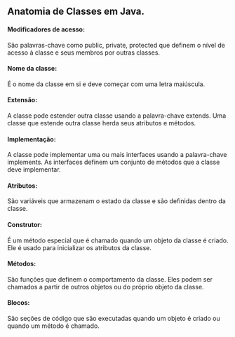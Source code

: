 ## Anatomia de Classes em Java.

#### Modificadores de acesso:<br> 
São palavras-chave como public, private, protected que definem o nível de acesso à classe e seus membros por outras classes.

#### Nome da classe:<br>
É o nome da classe em si e deve começar com uma letra maiúscula.

#### Extensão:<br>
A classe pode estender outra classe usando a palavra-chave extends. Uma classe que estende outra classe herda seus atributos e métodos.

#### Implementação:<br>
A classe pode implementar uma ou mais interfaces usando a palavra-chave implements. As interfaces definem um conjunto de métodos que a classe deve implementar.

#### Atributos:<br>
São variáveis que armazenam o estado da classe e são definidas dentro da classe.

#### Construtor:<br> 
É um método especial que é chamado quando um objeto da classe é criado. Ele é usado para inicializar os atributos da classe.

#### Métodos:<br>
São funções que definem o comportamento da classe. Eles podem ser chamados a partir de outros objetos ou do próprio objeto da classe.

#### Blocos:<br>
São seções de código que são executadas quando um objeto é criado ou quando um método é chamado.